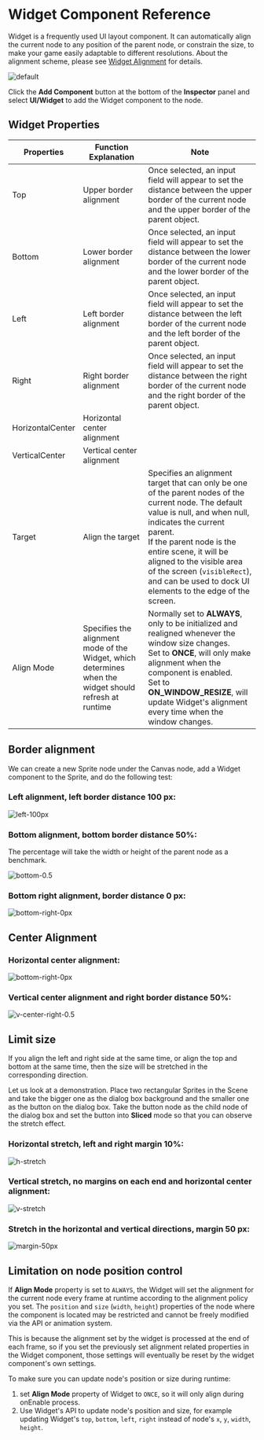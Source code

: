 # Widget Component Reference

Widget is a frequently used UI layout component. It can automatically align the current node to any position of the parent node, or constrain the size, to make your game easily adaptable to different resolutions. About the alignment scheme, please see [Widget Alignment](../engine/widget-align.md) for details.

![default](widget/widget-default.png)

Click the **Add Component** button at the bottom of the **Inspector** panel and select **UI/Widget** to add the Widget component to the node.

## Widget Properties

Properties | Function Explanation | Note |
--      | --        | --
Top     | Upper border alignment | Once selected, an input field will appear to set the distance between the upper border of the current node and the upper border of the parent object. |
Bottom  | Lower border alignment | Once selected, an input field will appear to set the distance between the lower border of the current node and the lower border of the parent object. |
Left    | Left border alignment | Once selected, an input field will appear to set the distance between the left border of the current node and the left border of the parent object. |
Right   | Right border alignment | Once selected, an input field will appear to set the distance between the right border of the current node and the right border of the parent object. |
HorizontalCenter | Horizontal center alignment |
VerticalCenter   | Vertical center alignment |
Target  | Align the target | Specifies an alignment target that can only be one of the parent nodes of the current node. The default value is null, and when null, indicates the current parent.<br>If the parent node is the entire scene, it will be aligned to the visible area of the screen (`visibleRect`), and can be used to dock UI elements to the edge of the screen. |
Align Mode | Specifies the alignment mode of the Widget, which determines when the widget should refresh at runtime | Normally set to **ALWAYS**, only to be initialized and realigned whenever the window size changes.<br>Set to **ONCE**, will only make alignment when the component is enabled.<br>Set to **ON_WINDOW_RESIZE**, will update Widget's alignment every time when the window changes. |

## Border alignment

We can create a new Sprite node under the Canvas node, add a Widget component to the Sprite, and do the following test:

### Left alignment, left border distance 100 px:

![left-100px](widget/widget-left-100px.png)

### Bottom alignment, bottom border distance 50%:

The percentage will take the width or height of the parent node as a benchmark.

![bottom-0.5](widget/widget-bottom-0.5.png)

### Bottom right alignment, border distance 0 px:

![bottom-right-0px](widget/widget-bottom-right-0px.png)

## Center Alignment

### Horizontal center alignment:

![bottom-right-0px](widget/widget-h-center.png)

### Vertical center alignment and right border distance 50%:

![v-center-right-0.5](widget/widget-v-center-right-0.5.png)

## Limit size

If you align the left and right side at the same time, or align the top and bottom at the same time, then the size will be stretched in the corresponding direction.

Let us look at a demonstration. Place two rectangular Sprites in the Scene and take the bigger one as the dialog box background and the smaller one as the button on the dialog box. Take the button node as the child node of the dialog box and set the button into **Sliced** mode so that you can observe the stretch effect.

### Horizontal stretch, left and right margin 10%:

![h-stretch](widget/widget-h-stretch.png)

### Vertical stretch, no margins on each end and horizontal center alignment:

![v-stretch](widget/widget-v-stretch.png)

### Stretch in the horizontal and vertical directions, margin 50 px:

![margin-50px](widget/widget-margin-50px.png)

## Limitation on node position control

If **Align Mode** property is set to `ALWAYS`, the Widget will set the alignment for the current node every frame at runtime according to the alignment policy you set. The `position` and `size` (`width`, `height`) properties of the node where the component is located may be restricted and cannot be freely modified via the API or animation system.

This is because the alignment set by the widget is processed at the end of each frame, so if you set the previously set alignment related properties in the Widget component, those settings will eventually be reset by the widget component's own settings.

To make sure you can update node's position or size during runtime:

1. set **Align Mode** property of Widget to `ONCE`, so it will only align during onEnable process.
2. Use Widget's API to update node's position and size, for example updating Widget's `top`, `bottom`, `left`, `right` instead of node's `x`, `y`, `width`, `height`.
